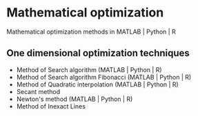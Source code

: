 # Mathematical optimization
Mathematical optimization methods in MATLAB | Python | R

## One dimensional optimization techniques

- Method of Search algorithm (MATLAB | Python | R)  
- Method of Search algorithm Fibonacci (MATLAB | Python | R)
- Method of Quadratic interpolation (MATLAB | Python | R)
- Secant method
- Newton's method (MATLAB | Python | R)
- Method of Inexact Lines